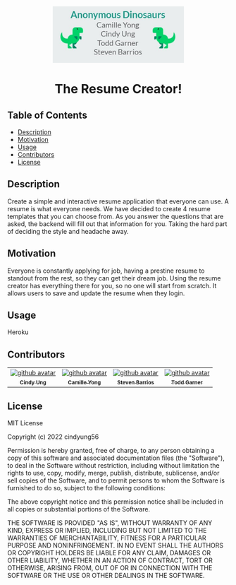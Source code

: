 <p align="center">
  <img src="public/images/image.png" height="128">
  <h1 align="center">The Resume Creator!</h1>
</p>

## Table of Contents
- [Description](#description)
- [Motivation](#motivation)
- [Usage](#usage)
- [Contributors](#contributors)
- [License](#license)

## Description
Create a simple and interactive resume application that everyone can use. A resume is what everyone needs. We have decided to create 4 resume templates that you can choose from. As you answer the questions that are asked, the backend will fill out that information for you. Taking the hard part of deciding the style and headache away.

## Motivation
Everyone is constantly applying for job, having a prestine resume to standout from the rest, so they can get their dream job. Using the resume creator has everything there for you, so no one will start from scratch. It allows users to save and update the resume when they login.

## Usage
Heroku 

## Contributors
<table>
  <tr>
    <td align="center"><a href="https://github.com/cindyung56"><img src="https://avatars.githubusercontent.com/u/92277668?v=4" width="100px;" alt="github avatar"/><br /><sub><b>Cindy Ung</b></sub></a><br /></a></td>
    <td align="center"><a href="https://github.com/camilleyong"><img src="https://avatars.githubusercontent.com/u/110850870?v=4" width="100px;" alt="github avatar"/><br /><sub><b>Camille Yong</b></sub></a><br /></td>
    <td align="center"><a href="https://github.com/Proper-Stevo"><img src="https://avatars.githubusercontent.com/u/83041959?v=4" width="100px;" alt="github avatar"/><br /><sub><b>Steven Barrios</b></sub></a><br /></td>
    <td align="center"><a href="https://github.com/toddrgarner"><img src="https://avatars.githubusercontent.com/u/110719370?v=4" width="100px;" alt="github avatar"/><br /><sub><b>Todd Garner</b></sub></a><br /></td>
  </tr>
</table>

## License
MIT License

Copyright (c) 2022 cindyung56

Permission is hereby granted, free of charge, to any person obtaining a copy
of this software and associated documentation files (the "Software"), to deal
in the Software without restriction, including without limitation the rights
to use, copy, modify, merge, publish, distribute, sublicense, and/or sell
copies of the Software, and to permit persons to whom the Software is
furnished to do so, subject to the following conditions:

The above copyright notice and this permission notice shall be included in all
copies or substantial portions of the Software.

THE SOFTWARE IS PROVIDED "AS IS", WITHOUT WARRANTY OF ANY KIND, EXPRESS OR
IMPLIED, INCLUDING BUT NOT LIMITED TO THE WARRANTIES OF MERCHANTABILITY,
FITNESS FOR A PARTICULAR PURPOSE AND NONINFRINGEMENT. IN NO EVENT SHALL THE
AUTHORS OR COPYRIGHT HOLDERS BE LIABLE FOR ANY CLAIM, DAMAGES OR OTHER
LIABILITY, WHETHER IN AN ACTION OF CONTRACT, TORT OR OTHERWISE, ARISING FROM,
OUT OF OR IN CONNECTION WITH THE SOFTWARE OR THE USE OR OTHER DEALINGS IN THE
SOFTWARE.